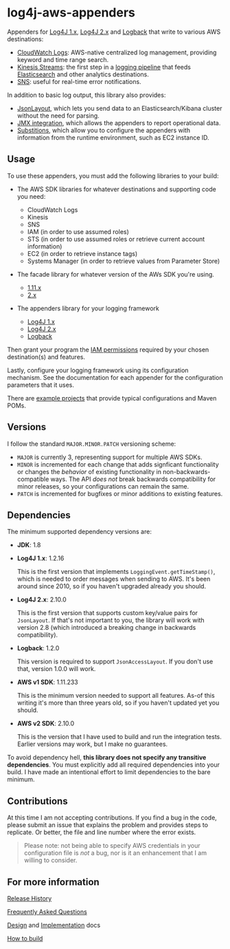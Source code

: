 # log4j-aws-appenders

Appenders for [Log4J 1.x](http://logging.apache.org/log4j/1.2/index.html),
[Log4J 2.x](https://logging.apache.org/log4j/2.x/)
and [Logback](https://logback.qos.ch/)
that write to various AWS destinations:

* [CloudWatch Logs](docs/cloudwatch.md): AWS-native centralized log management, providing keyword and time range search.
* [Kinesis Streams](docs/kinesis.md): the first step in a [logging pipeline](https://www.kdgregory.com/index.php?page=aws.loggingPipeline)
  that feeds [Elasticsearch](https://docs.aws.amazon.com/elasticsearch-service/latest/developerguide/what-is-amazon-elasticsearch-service.html)
  and other analytics destinations.
* [SNS](docs/sns.md): useful for real-time error notifications.

In addition to basic log output, this library also provides:

* [JsonLayout](docs/jsonlayout.md), which lets you send data to an Elasticsearch/Kibana
  cluster without the need for parsing.
* [JMX integration](docs/jmx.md), which allows the appenders to report operational data.
* [Substitions](docs/substitutions.md), which allow you to configure the appenders with
  information from the runtime environment, such as EC2 instance ID.


## Usage

To use these appenders, you must add the following libraries to your build:

* The AWS SDK libraries for whatever destinations and supporting code you need:

  * CloudWatch Logs
  * Kinesis
  * SNS
  * IAM (in order to use assumed roles)
  * STS (in order to use assumed roles or retrieve current account information)
  * EC2 (in order to retrieve instance tags)
  * Systems Manager (in order to retrieve values from Parameter Store)

* The facade library for whatever version of the AWs SDK you're using.

  * [1.11.x](https://search.maven.org/classic/#search%7Cga%7C1%7Cg%3A%22com.kdgregory.logging%22%20AND%20a%3A%22aws-facade-v1%22)
  * [2.x](https://search.maven.org/classic/#search%7Cga%7C1%7Cg%3A%22com.kdgregory.logging%22%20AND%20a%3A%22aws-facade-v2%22)

* The appenders library for your logging framework

  * [Log4J 1.x](https://search.maven.org/classic/#search%7Cga%7C1%7Cg%3A%22com.kdgregory.logging%22%20AND%20a%3A%22log4j1-aws-appenders%22)
  * [Log4J 2.x](https://search.maven.org/classic/#search%7Cga%7C1%7Cg%3A%22com.kdgregory.logging%22%20AND%20a%3A%22log4j2-aws-appenders%22)
  * [Logback](https://search.maven.org/classic/#search%7Cga%7C1%7Cg%3A%22com.kdgregory.logging%22%20AND%20a%3A%22logback-aws-appenders%22)

Then grant your program the [IAM permissions](docs/permissions.md) required by your
chosen destination(s) and features.

Lastly, configure your logging framework using its configuration mechanism. See the
documentation for each appender for the configuration parameters that it uses.

There are [example projects](examples) that provide typical configurations and Maven POMs.


## Versions

I follow the standard `MAJOR.MINOR.PATCH` versioning scheme:

* `MAJOR` is currently 3, representing support for multiple AWS SDKs.
* `MINOR` is incremented for each change that adds signficant functionality or changes the
  _behavior_ of existing functionality in non-backwards-compatible ways. The API _does not_
  break backwards compatibility for minor releases, so your configurations can remain the
  same.
* `PATCH` is incremented for bugfixes or minor additions to existing features.


## Dependencies

The minimum supported dependency versions are:

* **JDK**: 1.8

* **Log4J 1.x**: 1.2.16  

  This is the first version that implements `LoggingEvent.getTimeStamp()`, which
  is needed to order messages when sending to AWS. It's been around since 2010,
  so if you haven't upgraded already you should.

* **Log4J 2.x**: 2.10.0   

  This is the first version that supports custom key/value pairs for `JsonLayout`.
  If that's not important to you, the library will work with version 2.8 (which
  introduced a breaking change in backwards compatibility).

* **Logback**: 1.2.0  

  This version is required to support `JsonAccessLayout`. If you don't use that,
  version 1.0.0 will work.

* **AWS v1 SDK**: 1.11.233  

  This is the minimum version needed to support all features. As-of this writing
  it's more than three years old, so if you haven't updated yet you should.

* **AWS v2 SDK**: 2.10.0

  This is the version that I have used to build and run the integration tests.
  Earlier versions may work, but I make no guarantees.

To avoid dependency hell, **this library does not specify any transitive dependencies**.
You must explicitly add all required dependencies into your build. I have made an
intentional effort to limit dependencies to the bare minimum.


## Contributions

At this time I am not accepting contributions. If you find a bug in the code, please
submit an issue that explains the problem and provides steps to replicate. Or better,
the file and line number where the error exists.

> Please note: not being able to specify AWS credentials in your configuration file
  is _not_ a bug, nor is it an enhancement that I am willing to consider.


## For more information

[Release History](CHANGES.md)

[Frequently Asked Questions](FAQ.md)

[Design](docs/design.md) and [Implementation](docs/implementation.md) docs

[How to build](docs/build.md)
